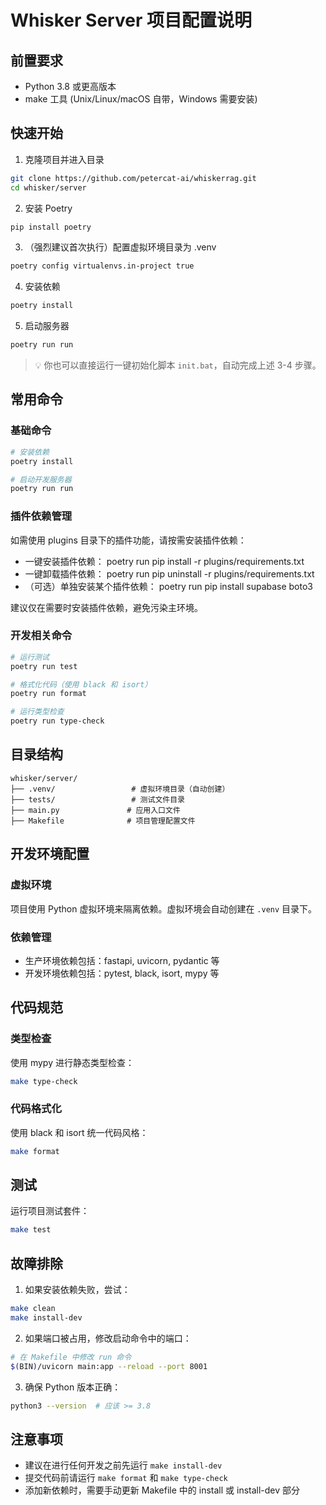 # Whisker Server 项目配置说明

## 前置要求

- Python 3.8 或更高版本
- make 工具 (Unix/Linux/macOS 自带，Windows 需要安装)

## 快速开始

1. 克隆项目并进入目录

```bash
git clone https://github.com/petercat-ai/whiskerrag.git
cd whisker/server
```

2. 安装 Poetry

```bash
pip install poetry
```

3. （强烈建议首次执行）配置虚拟环境目录为 .venv

```bash
poetry config virtualenvs.in-project true
```

4. 安装依赖

```bash
poetry install
```

5. 启动服务器

```bash
poetry run run
```

> 💡 你也可以直接运行一键初始化脚本 `init.bat`，自动完成上述 3-4 步骤。

## 常用命令

### 基础命令

```bash
# 安装依赖
poetry install

# 启动开发服务器
poetry run run
```

### 插件依赖管理

如需使用 plugins 目录下的插件功能，请按需安装插件依赖：

- 一键安装插件依赖：
  poetry run pip install -r plugins/requirements.txt
- 一键卸载插件依赖：
  poetry run pip uninstall -r plugins/requirements.txt
- （可选）单独安装某个插件依赖：
  poetry run pip install supabase boto3

建议仅在需要时安装插件依赖，避免污染主环境。

### 开发相关命令

```bash
# 运行测试
poetry run test

# 格式化代码（使用 black 和 isort）
poetry run format

# 运行类型检查
poetry run type-check
```

## 目录结构

```
whisker/server/
├── .venv/                 # 虚拟环境目录（自动创建）
├── tests/                 # 测试文件目录
├── main.py               # 应用入口文件
├── Makefile              # 项目管理配置文件
```

## 开发环境配置

### 虚拟环境

项目使用 Python 虚拟环境来隔离依赖。虚拟环境会自动创建在 `.venv` 目录下。

### 依赖管理

- 生产环境依赖包括：fastapi, uvicorn, pydantic 等
- 开发环境依赖包括：pytest, black, isort, mypy 等

## 代码规范

### 类型检查

使用 mypy 进行静态类型检查：

```bash
make type-check
```

### 代码格式化

使用 black 和 isort 统一代码风格：

```bash
make format
```

## 测试

运行项目测试套件：

```bash
make test
```

## 故障排除

1. 如果安装依赖失败，尝试：

```bash
make clean
make install-dev
```

2. 如果端口被占用，修改启动命令中的端口：

```bash
# 在 Makefile 中修改 run 命令
$(BIN)/uvicorn main:app --reload --port 8001
```

3. 确保 Python 版本正确：

```bash
python3 --version  # 应该 >= 3.8
```

## 注意事项

- 建议在进行任何开发之前先运行 `make install-dev`
- 提交代码前请运行 `make format` 和 `make type-check`
- 添加新依赖时，需要手动更新 Makefile 中的 install 或 install-dev 部分
